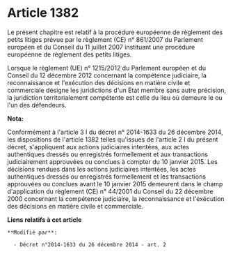 # Article 1382

Le présent chapitre est relatif à la procédure européenne de règlement des petits litiges prévue par le règlement (CE) n°
861/2007 du Parlement européen et du Conseil du 11 juillet 2007 instituant une procédure européenne de règlement des petits
litiges. 

Lorsque le règlement (UE) n° 1215/2012 du Parlement européen et du Conseil du 12 décembre 2012 concernant la compétence
judiciaire, la reconnaissance et l'exécution des décisions en matière civile et commerciale désigne les juridictions d'un
Etat membre sans autre précision, la juridiction territorialement compétente est celle du lieu où demeure le ou l'un des
défendeurs.

**Nota:**

Conformément à l'article 3 I du décret n° 2014-1633 du 26 décembre  2014, les dispositions de l'article 1382 telles qu'issues
de l'article 2  I du présent décret, s'appliquent aux actions judiciaires intentées,  aux actes authentiques dressés ou
enregistrés formellement et aux  transactions judiciairement approuvées ou conclues à compter du 10  janvier 2015. Les
décisions rendues dans les actions judiciaires  intentées, les actes authentiques dressés ou enregistrés formellement et  les
transactions approuvées ou conclues avant le 10 janvier 2015  demeurent dans le champ d'application du règlement (CE) n°
44/2001 du  Conseil du 22 décembre 2000 concernant la compétence judiciaire, la  reconnaissance et l'exécution des décisions
en matière civile et  commerciale.

**Liens relatifs à cet article**

	**Modifié par**:

	  - Décret n°2014-1633 du 26 décembre 2014 - art. 2

